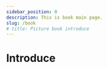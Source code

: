 ```yaml
---
sidebar_position: 0
description: This is book main page.
slug: /book
# title: Picture book introduce
---
```


# Introduce